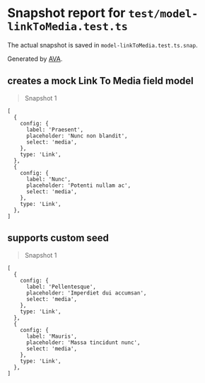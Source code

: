 # Snapshot report for `test/model-linkToMedia.test.ts`

The actual snapshot is saved in `model-linkToMedia.test.ts.snap`.

Generated by [AVA](https://avajs.dev).

## creates a mock Link To Media field model

> Snapshot 1

    [
      {
        config: {
          label: 'Praesent',
          placeholder: 'Nunc non blandit',
          select: 'media',
        },
        type: 'Link',
      },
      {
        config: {
          label: 'Nunc',
          placeholder: 'Potenti nullam ac',
          select: 'media',
        },
        type: 'Link',
      },
    ]

## supports custom seed

> Snapshot 1

    [
      {
        config: {
          label: 'Pellentesque',
          placeholder: 'Imperdiet dui accumsan',
          select: 'media',
        },
        type: 'Link',
      },
      {
        config: {
          label: 'Mauris',
          placeholder: 'Massa tincidunt nunc',
          select: 'media',
        },
        type: 'Link',
      },
    ]
